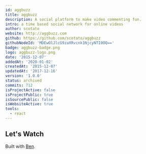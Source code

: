 ```yaml
---
id: aggbuzz
title: aggbuzz
description: A social platform to make video commenting fun.
intro: a time based social network for online videos
author: scotato
website: http://aggbuzz.com
github: https://github.com/scotato/aggbuzz
githubNodeId: 'MDEwOlJlcG9zaXRvcnk1NjcyNTI0OQ=='
badge: aggbuzz-badge.png
logo: aggbuzz-logo.png
date: '2015-12-07'
addedAt: '2020-01-02'
createdAt: '2015-12-07'
updatedAt: '2017-12-16'
version: '1.0.0'
status: archived
commits: 712
isProjectActive: false
isProjectPublic: true
isSourcePublic: false
isWebsiteActive: true
tools: 
  - react
---
```


## Let's Watch
Built with [Ben](https://twitter.com/btbright).
